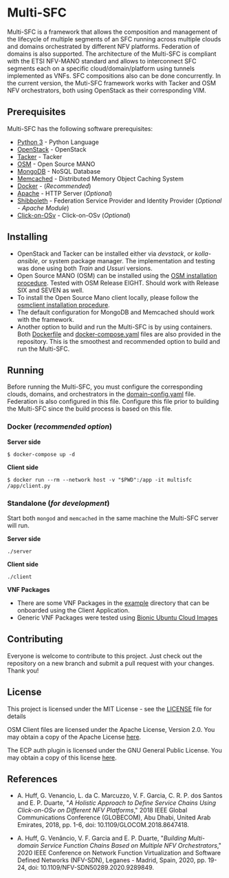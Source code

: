 # Multi-SFC

Multi-SFC is a framework that allows the composition and management of the lifecycle of multiple segments of an SFC running across multiple clouds and domains orchestrated by different NFV platforms. Federation of domains is also supported. The architecture of the Multi-SFC is compliant with the ETSI NFV-MANO standard and allows to interconnect SFC segments each on a specific cloud/domain/platform using tunnels implemented as VNFs. SFC compositions also can be done concurrently. In the current version, the Muti-SFC framework works with Tacker and OSM NFV orchestrators, both using OpenStack as their corresponding VIM.

## Prerequisites

Multi-SFC has the following software prerequisites:

* [Python 3](https://www.python.org/) - Python Language
* [OpenStack](https://www.openstack.org/) - OpenStack
* [Tacker](https://wiki.openstack.org/wiki/Tacker) - Tacker
* [OSM](https://osm.etsi.org/) - Open Source MANO
* [MongoDB](https://www.mongodb.com/) - NoSQL Database
* [Memcached](https://memcached.org/) - Distributed Memory Object Caching System
* [Docker](https://www.docker.com/) - (*Recommended*)
* [Apache](https://httpd.apache.org/) - HTTP Server (*Optional*)
* [Shibboleth](https://wiki.shibboleth.net/confluence/display/SP3/Apache) - Federation Service Provider and Identity Provider (*Optional - Apache Module*)
* [Click-on-OSv](https://github.com/lmarcuzzo/click-on-osv) - Click-on-OSv (*Optional*)

## Installing

* OpenStack and Tacker can be installed either via *devstack*, or *kolla-ansible*, or system package manager. The implementation and testing was done using both *Train* and *Ussuri* versions.
* Open Source MANO (OSM) can be installed using the [OSM installation procedure](https://osm.etsi.org/docs/user-guide/03-installing-osm.html). Tested with OSM Release EIGHT. Should work with Release SIX and SEVEN as well.
* To install the Open Source Mano client locally, please follow the [osmclient installation procedure](https://osm.etsi.org/docs/user-guide/10-osm-client-commands-reference.html#installing-from-git-repo).
* The default configuration for MongoDB and Memcached should work with the framework.
* Another option to build and run the Multi-SFC is by using containers. Both [Dockerfile](Dockerfile) and [docker-compose.yaml](docker-compose.yaml) files are also provided in the repository. This is the smoothest and recommended option to build and run the Multi-SFC.

## Running

Before running the Multi-SFC, you must configure the corresponding clouds, domains, and orchestrators in the [domain-config.yaml](domain-config.yaml) file. Federation is also configured in this file. Configure this file prior to building the Multi-SFC since the build process is based on this file.

### Docker (*recommended option*)

**Server side**

```$ docker-compose up -d```

**Client side**

```$ docker run --rm --network host -v "$PWD":/app -it multisfc /app/client.py```

### Standalone (*for development*)

Start both ```mongod``` and ```memcached``` in the same machine the Multi-SFC server will run.

**Server side**

```./server```

**Client side**

```./client```

**VNF Packages**

* There are some VNF Packages in the [example](example) directory that can be onboarded using the Client Application.
* Generic VNF Packages were tested using [Bionic Ubuntu Cloud Images](https://cloud-images.ubuntu.com/bionic/)

## Contributing

Everyone is welcome to contribute to this project. Just check out the repository on a new branch and submit a pull request with your changes. Thank you!

## License

This project is licensed under the MIT License - see the [LICENSE](LICENSE) file for details

OSM Client files are licensed under the Apache License, Version 2.0. You may obtain a copy of the Apache License [here](http://www.apache.org/licenses/LICENSE-2.0).

The ECP auth plugin is licensed under the GNU General Public License. You may obtain a copy of this license [here](http://www.gnu.org/licenses/).

## References

* A. Huff, G. Venancio, L. da C. Marcuzzo, V. F. Garcia, C. R. P. dos Santos and E. P. Duarte, "*A Holistic Approach to Define Service Chains Using Click-on-OSv on Different NFV Platforms*," 2018 IEEE Global Communications Conference (GLOBECOM), Abu Dhabi, United Arab Emirates, 2018, pp. 1-6, doi: 10.1109/GLOCOM.2018.8647418.

* A. Huff, G. Venâncio, V. F. Garcia and E. P. Duarte, "*Building Multi-domain Service Function Chains Based on Multiple NFV Orchestrators*," 2020 IEEE Conference on Network Function Virtualization and Software Defined Networks (NFV-SDN), Leganes - Madrid, Spain, 2020, pp. 19-24, doi: 10.1109/NFV-SDN50289.2020.9289849.
